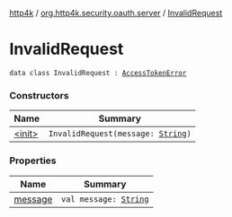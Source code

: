 [http4k](../../index.md) / [org.http4k.security.oauth.server](../index.md) / [InvalidRequest](./index.md)

# InvalidRequest

`data class InvalidRequest : `[`AccessTokenError`](../-access-token-error.md)

### Constructors

| Name | Summary |
|---|---|
| [&lt;init&gt;](-init-.md) | `InvalidRequest(message: `[`String`](https://kotlinlang.org/api/latest/jvm/stdlib/kotlin/-string/index.html)`)` |

### Properties

| Name | Summary |
|---|---|
| [message](message.md) | `val message: `[`String`](https://kotlinlang.org/api/latest/jvm/stdlib/kotlin/-string/index.html) |
